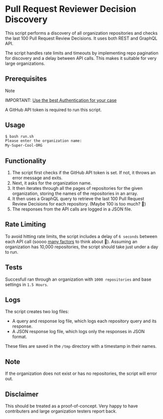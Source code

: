 # Pull Request Reviewer Decision Discovery

This script performs a discovery of all organization repositories and checks the last 100 Pull Request Review Decisions. It uses both REST and GraphQL API. 

The script handles rate limits and timeouts by implementing repo pagination for discovery and a delay between API calls. This makes it suitable for very large organizations.

## Prerequisites

> [!NOTE]
> IMPORTANT: [Use the best Authentication for your case](https://docs.github.com/en/graphql/overview/rate-limits-and-node-limits-for-the-graphql-api)

A GitHub API token is required to run this script. 

## Usage

```bash
$ bash run.sh
Please enter the organization name:
My-Super-Cool-ORG
```

## Functionality

1. The script first checks if the GitHub API token is set. If not, it throws an error message and exits.
2. Next, it asks for the organization name.
3. It then iterates through all the pages of repositories for the given organization, storing the names of the repositories in an array.
4. It then uses a GraphQL query to retrieve the last 100 Pull Request Review Decisions for each repository. (Maybe 100 is too much? 🤔)
5. The responses from the API calls are logged in a JSON file.

## Rate Limiting

To avoid hitting rate limits, the script includes a delay of ```6 seconds``` between each API call (soooo [many factors](https://docs.github.com/en/graphql/overview/rate-limits-and-node-limits-for-the-graphql-api#predicting-the-point-value-of-a-query) to think about 🤔). Assuming an organization has 10,000 repositories, the script should take just under a day to run.

## Tests

Succesfull ran through an organization with ```1000 repositories``` and base settings in ```1.5 Hours```.

## Logs

The script creates two log files:

- A query and response log file, which logs each repository query and its response.
- A JSON response log file, which logs only the responses in JSON format.

These files are saved in the `/tmp` directory with a timestamp in their names.

## Note

If the organization does not exist or has no repositories, the script will error out.

## Disclaimer

This should be treated as a proof-of-concept. Very happy to have contributers and large organization testers report back.

